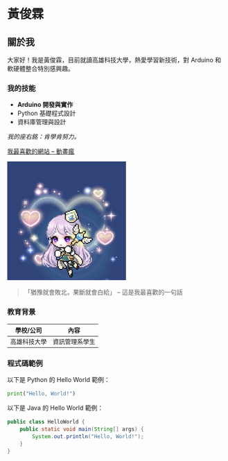 # 黃俊霖

## 關於我
大家好！我是黃俊霖，目前就讀高雄科技大學，熱愛學習新技術，對 Arduino 和軟硬體整合特別感興趣。

### 我的技能
- **Arduino 開發與實作**
- Python 基礎程式設計
- 資料庫管理與設計  

*我的座右銘：肯學肯努力。*

[我最喜歡的網站 – 動畫瘋](https://ani.gamer.com.tw/)

![我的頭像或喜歡的圖片](IMG_5522.JPEG "楓之谷M-主教")

> 「猶豫就會敗北，果斷就會白給」 – 這是我最喜歡的一句話  

### 教育背景
| 學校/公司 | 內容 |
|---|---|
| 高雄科技大學 | 資訊管理系學生 |


### 程式碼範例
以下是 Python 的 Hello World 範例：

```python
print("Hello, World!")
```

以下是 Java 的 Hello World 範例：
```java
public class HelloWorld {
    public static void main(String[] args) {
        System.out.println("Hello, World!");
    }
}
```
